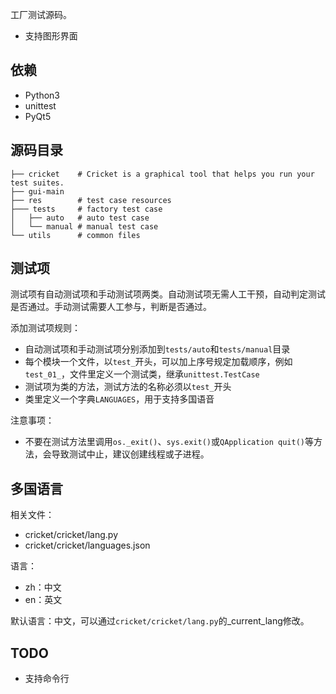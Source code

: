 工厂测试源码。

- 支持图形界面

## 依赖

- Python3
- unittest
- PyQt5

## 源码目录

```
├── cricket    # Cricket is a graphical tool that helps you run your test suites.
├── gui-main
├── res        # test case resources
├─── tests     # factory test case
│   ├── auto   # auto test case
│   └── manual # manual test case
└── utils      # common files
```

## 测试项

测试项有自动测试项和手动测试项两类。自动测试项无需人工干预，自动判定测试是否通过。手动测试需要人工参与，判断是否通过。

添加测试项规则：

- 自动测试项和手动测试项分别添加到`tests/auto`和`tests/manual`目录
- 每个模块一个文件，以`test_`开头，可以加上序号规定加载顺序，例如`test_01_`，文件里定义一个测试类，继承`unittest.TestCase`
- 测试项为类的方法，测试方法的名称必须以`test_`开头
- 类里定义一个字典`LANGUAGES`，用于支持多国语音

注意事项：

- 不要在测试方法里调用`os._exit()`、`sys.exit()`或`QApplication quit()`等方法，会导致测试中止，建议创建线程或子进程。

## 多国语言

相关文件：

- cricket/cricket/lang.py
- cricket/cricket/languages.json

语言：

- zh：中文
- en：英文

默认语言：中文，可以通过`cricket/cricket/lang.py`的_current_lang修改。

## TODO

- 支持命令行
